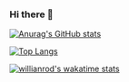 ### Hi there 👋

[![Anurag's GitHub stats](https://github-readme-stats.vercel.app/api?username=LouieHext&count_private=true&show_icons=true)](https://github.com/anuraghazra/github-readme-stats)

[![Top Langs](https://github-readme-stats.vercel.app/api/top-langs/?username=LouieHext)](https://github.com/anuraghazra/github-readme-stats)

[![willianrod's wakatime stats](https://github-readme-stats.vercel.app/api/wakatime?username=LouieHext)](https://github.com/anuraghazra/github-readme-stats)
